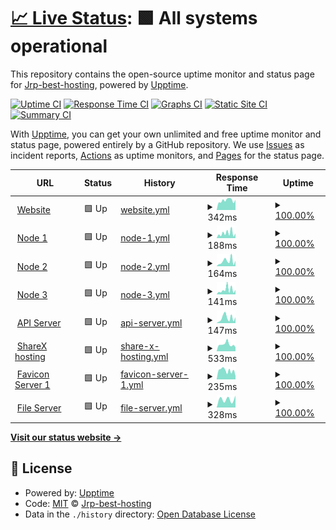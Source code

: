 # [📈 Live Status](https://Jrp-best-hosting.github.io/status): <!--live status--> **🟩 All systems operational**

This repository contains the open-source uptime monitor and status page for [Jrp-best-hosting](https://Jrp-best-hosting.github.io/status), powered by [Upptime](https://github.com/upptime/upptime).

[![Uptime CI](https://github.com/Jrp-best-hosting/status/workflows/Uptime%20CI/badge.svg)](https://github.com/Jrp-best-hosting/status/actions?query=workflow%3A%22Uptime+CI%22)
[![Response Time CI](https://github.com/Jrp-best-hosting/status/workflows/Response%20Time%20CI/badge.svg)](https://github.com/Jrp-best-hosting/status/actions?query=workflow%3A%22Response+Time+CI%22)
[![Graphs CI](https://github.com/Jrp-best-hosting/status/workflows/Graphs%20CI/badge.svg)](https://github.com/Jrp-best-hosting/status/actions?query=workflow%3A%22Graphs+CI%22)
[![Static Site CI](https://github.com/Jrp-best-hosting/status/workflows/Static%20Site%20CI/badge.svg)](https://github.com/Jrp-best-hosting/status/actions?query=workflow%3A%22Static+Site+CI%22)
[![Summary CI](https://github.com/Jrp-best-hosting/status/workflows/Summary%20CI/badge.svg)](https://github.com/Jrp-best-hosting/status/actions?query=workflow%3A%22Summary+CI%22)

With [Upptime](https://upptime.js.org), you can get your own unlimited and free uptime monitor and status page, powered entirely by a GitHub repository. We use [Issues](https://github.com/Jrp-best-hosting/status/issues) as incident reports, [Actions](https://github.com/Jrp-best-hosting/status/actions) as uptime monitors, and [Pages](https://Jrp-best-hosting.github.io/status) for the status page.

<!--start: status pages-->
<!-- This summary is generated by Upptime (https://github.com/upptime/upptime) -->
<!-- Do not edit this manually, your changes will be overwritten -->
<!-- prettier-ignore -->
| URL | Status | History | Response Time | Uptime |
| --- | ------ | ------- | ------------- | ------ |
| <img alt="" src="https://favicons.githubusercontent.com/jrp.best" height="13"> [Website](https://jrp.best) | 🟩 Up | [website.yml](https://github.com/Jrp-best-hosting/status/commits/HEAD/history/website.yml) | <details><summary><img alt="Response time graph" src="./graphs/website/response-time-week.png" height="20"> 342ms</summary><br><a href="https://status.jrp.best/history/website"><img alt="Response time 282" src="https://img.shields.io/endpoint?url=https%3A%2F%2Fraw.githubusercontent.com%2FJrp-best-hosting%2Fstatus%2FHEAD%2Fapi%2Fwebsite%2Fresponse-time.json"></a><br><a href="https://status.jrp.best/history/website"><img alt="24-hour response time 297" src="https://img.shields.io/endpoint?url=https%3A%2F%2Fraw.githubusercontent.com%2FJrp-best-hosting%2Fstatus%2FHEAD%2Fapi%2Fwebsite%2Fresponse-time-day.json"></a><br><a href="https://status.jrp.best/history/website"><img alt="7-day response time 342" src="https://img.shields.io/endpoint?url=https%3A%2F%2Fraw.githubusercontent.com%2FJrp-best-hosting%2Fstatus%2FHEAD%2Fapi%2Fwebsite%2Fresponse-time-week.json"></a><br><a href="https://status.jrp.best/history/website"><img alt="30-day response time 282" src="https://img.shields.io/endpoint?url=https%3A%2F%2Fraw.githubusercontent.com%2FJrp-best-hosting%2Fstatus%2FHEAD%2Fapi%2Fwebsite%2Fresponse-time-month.json"></a><br><a href="https://status.jrp.best/history/website"><img alt="1-year response time 282" src="https://img.shields.io/endpoint?url=https%3A%2F%2Fraw.githubusercontent.com%2FJrp-best-hosting%2Fstatus%2FHEAD%2Fapi%2Fwebsite%2Fresponse-time-year.json"></a></details> | <details><summary><a href="https://status.jrp.best/history/website">100.00%</a></summary><a href="https://status.jrp.best/history/website"><img alt="All-time uptime 100.00%" src="https://img.shields.io/endpoint?url=https%3A%2F%2Fraw.githubusercontent.com%2FJrp-best-hosting%2Fstatus%2FHEAD%2Fapi%2Fwebsite%2Fuptime.json"></a><br><a href="https://status.jrp.best/history/website"><img alt="24-hour uptime 100.00%" src="https://img.shields.io/endpoint?url=https%3A%2F%2Fraw.githubusercontent.com%2FJrp-best-hosting%2Fstatus%2FHEAD%2Fapi%2Fwebsite%2Fuptime-day.json"></a><br><a href="https://status.jrp.best/history/website"><img alt="7-day uptime 100.00%" src="https://img.shields.io/endpoint?url=https%3A%2F%2Fraw.githubusercontent.com%2FJrp-best-hosting%2Fstatus%2FHEAD%2Fapi%2Fwebsite%2Fuptime-week.json"></a><br><a href="https://status.jrp.best/history/website"><img alt="30-day uptime 100.00%" src="https://img.shields.io/endpoint?url=https%3A%2F%2Fraw.githubusercontent.com%2FJrp-best-hosting%2Fstatus%2FHEAD%2Fapi%2Fwebsite%2Fuptime-month.json"></a><br><a href="https://status.jrp.best/history/website"><img alt="1-year uptime 100.00%" src="https://img.shields.io/endpoint?url=https%3A%2F%2Fraw.githubusercontent.com%2FJrp-best-hosting%2Fstatus%2FHEAD%2Fapi%2Fwebsite%2Fuptime-year.json"></a></details>
| <img alt="" src="https://favicons.githubusercontent.com/none.jrp.best" height="13"> [Node 1](https://none.jrp.best) | 🟩 Up | [node-1.yml](https://github.com/Jrp-best-hosting/status/commits/HEAD/history/node-1.yml) | <details><summary><img alt="Response time graph" src="./graphs/node-1/response-time-week.png" height="20"> 188ms</summary><br><a href="https://status.jrp.best/history/node-1"><img alt="Response time 155" src="https://img.shields.io/endpoint?url=https%3A%2F%2Fraw.githubusercontent.com%2FJrp-best-hosting%2Fstatus%2FHEAD%2Fapi%2Fnode-1%2Fresponse-time.json"></a><br><a href="https://status.jrp.best/history/node-1"><img alt="24-hour response time 315" src="https://img.shields.io/endpoint?url=https%3A%2F%2Fraw.githubusercontent.com%2FJrp-best-hosting%2Fstatus%2FHEAD%2Fapi%2Fnode-1%2Fresponse-time-day.json"></a><br><a href="https://status.jrp.best/history/node-1"><img alt="7-day response time 188" src="https://img.shields.io/endpoint?url=https%3A%2F%2Fraw.githubusercontent.com%2FJrp-best-hosting%2Fstatus%2FHEAD%2Fapi%2Fnode-1%2Fresponse-time-week.json"></a><br><a href="https://status.jrp.best/history/node-1"><img alt="30-day response time 155" src="https://img.shields.io/endpoint?url=https%3A%2F%2Fraw.githubusercontent.com%2FJrp-best-hosting%2Fstatus%2FHEAD%2Fapi%2Fnode-1%2Fresponse-time-month.json"></a><br><a href="https://status.jrp.best/history/node-1"><img alt="1-year response time 155" src="https://img.shields.io/endpoint?url=https%3A%2F%2Fraw.githubusercontent.com%2FJrp-best-hosting%2Fstatus%2FHEAD%2Fapi%2Fnode-1%2Fresponse-time-year.json"></a></details> | <details><summary><a href="https://status.jrp.best/history/node-1">100.00%</a></summary><a href="https://status.jrp.best/history/node-1"><img alt="All-time uptime 100.00%" src="https://img.shields.io/endpoint?url=https%3A%2F%2Fraw.githubusercontent.com%2FJrp-best-hosting%2Fstatus%2FHEAD%2Fapi%2Fnode-1%2Fuptime.json"></a><br><a href="https://status.jrp.best/history/node-1"><img alt="24-hour uptime 100.00%" src="https://img.shields.io/endpoint?url=https%3A%2F%2Fraw.githubusercontent.com%2FJrp-best-hosting%2Fstatus%2FHEAD%2Fapi%2Fnode-1%2Fuptime-day.json"></a><br><a href="https://status.jrp.best/history/node-1"><img alt="7-day uptime 100.00%" src="https://img.shields.io/endpoint?url=https%3A%2F%2Fraw.githubusercontent.com%2FJrp-best-hosting%2Fstatus%2FHEAD%2Fapi%2Fnode-1%2Fuptime-week.json"></a><br><a href="https://status.jrp.best/history/node-1"><img alt="30-day uptime 100.00%" src="https://img.shields.io/endpoint?url=https%3A%2F%2Fraw.githubusercontent.com%2FJrp-best-hosting%2Fstatus%2FHEAD%2Fapi%2Fnode-1%2Fuptime-month.json"></a><br><a href="https://status.jrp.best/history/node-1"><img alt="1-year uptime 100.00%" src="https://img.shields.io/endpoint?url=https%3A%2F%2Fraw.githubusercontent.com%2FJrp-best-hosting%2Fstatus%2FHEAD%2Fapi%2Fnode-1%2Fuptime-year.json"></a></details>
| <img alt="" src="https://favicons.githubusercontent.com/ntwo.jrp.best" height="13"> [Node 2](http://ntwo.jrp.best) | 🟩 Up | [node-2.yml](https://github.com/Jrp-best-hosting/status/commits/HEAD/history/node-2.yml) | <details><summary><img alt="Response time graph" src="./graphs/node-2/response-time-week.png" height="20"> 164ms</summary><br><a href="https://status.jrp.best/history/node-2"><img alt="Response time 130" src="https://img.shields.io/endpoint?url=https%3A%2F%2Fraw.githubusercontent.com%2FJrp-best-hosting%2Fstatus%2FHEAD%2Fapi%2Fnode-2%2Fresponse-time.json"></a><br><a href="https://status.jrp.best/history/node-2"><img alt="24-hour response time 294" src="https://img.shields.io/endpoint?url=https%3A%2F%2Fraw.githubusercontent.com%2FJrp-best-hosting%2Fstatus%2FHEAD%2Fapi%2Fnode-2%2Fresponse-time-day.json"></a><br><a href="https://status.jrp.best/history/node-2"><img alt="7-day response time 164" src="https://img.shields.io/endpoint?url=https%3A%2F%2Fraw.githubusercontent.com%2FJrp-best-hosting%2Fstatus%2FHEAD%2Fapi%2Fnode-2%2Fresponse-time-week.json"></a><br><a href="https://status.jrp.best/history/node-2"><img alt="30-day response time 130" src="https://img.shields.io/endpoint?url=https%3A%2F%2Fraw.githubusercontent.com%2FJrp-best-hosting%2Fstatus%2FHEAD%2Fapi%2Fnode-2%2Fresponse-time-month.json"></a><br><a href="https://status.jrp.best/history/node-2"><img alt="1-year response time 130" src="https://img.shields.io/endpoint?url=https%3A%2F%2Fraw.githubusercontent.com%2FJrp-best-hosting%2Fstatus%2FHEAD%2Fapi%2Fnode-2%2Fresponse-time-year.json"></a></details> | <details><summary><a href="https://status.jrp.best/history/node-2">100.00%</a></summary><a href="https://status.jrp.best/history/node-2"><img alt="All-time uptime 100.00%" src="https://img.shields.io/endpoint?url=https%3A%2F%2Fraw.githubusercontent.com%2FJrp-best-hosting%2Fstatus%2FHEAD%2Fapi%2Fnode-2%2Fuptime.json"></a><br><a href="https://status.jrp.best/history/node-2"><img alt="24-hour uptime 100.00%" src="https://img.shields.io/endpoint?url=https%3A%2F%2Fraw.githubusercontent.com%2FJrp-best-hosting%2Fstatus%2FHEAD%2Fapi%2Fnode-2%2Fuptime-day.json"></a><br><a href="https://status.jrp.best/history/node-2"><img alt="7-day uptime 100.00%" src="https://img.shields.io/endpoint?url=https%3A%2F%2Fraw.githubusercontent.com%2FJrp-best-hosting%2Fstatus%2FHEAD%2Fapi%2Fnode-2%2Fuptime-week.json"></a><br><a href="https://status.jrp.best/history/node-2"><img alt="30-day uptime 100.00%" src="https://img.shields.io/endpoint?url=https%3A%2F%2Fraw.githubusercontent.com%2FJrp-best-hosting%2Fstatus%2FHEAD%2Fapi%2Fnode-2%2Fuptime-month.json"></a><br><a href="https://status.jrp.best/history/node-2"><img alt="1-year uptime 100.00%" src="https://img.shields.io/endpoint?url=https%3A%2F%2Fraw.githubusercontent.com%2FJrp-best-hosting%2Fstatus%2FHEAD%2Fapi%2Fnode-2%2Fuptime-year.json"></a></details>
| <img alt="" src="https://favicons.githubusercontent.com/ntre.jrp.best" height="13"> [Node 3](http://ntre.jrp.best) | 🟩 Up | [node-3.yml](https://github.com/Jrp-best-hosting/status/commits/HEAD/history/node-3.yml) | <details><summary><img alt="Response time graph" src="./graphs/node-3/response-time-week.png" height="20"> 141ms</summary><br><a href="https://status.jrp.best/history/node-3"><img alt="Response time 107" src="https://img.shields.io/endpoint?url=https%3A%2F%2Fraw.githubusercontent.com%2FJrp-best-hosting%2Fstatus%2FHEAD%2Fapi%2Fnode-3%2Fresponse-time.json"></a><br><a href="https://status.jrp.best/history/node-3"><img alt="24-hour response time 84" src="https://img.shields.io/endpoint?url=https%3A%2F%2Fraw.githubusercontent.com%2FJrp-best-hosting%2Fstatus%2FHEAD%2Fapi%2Fnode-3%2Fresponse-time-day.json"></a><br><a href="https://status.jrp.best/history/node-3"><img alt="7-day response time 141" src="https://img.shields.io/endpoint?url=https%3A%2F%2Fraw.githubusercontent.com%2FJrp-best-hosting%2Fstatus%2FHEAD%2Fapi%2Fnode-3%2Fresponse-time-week.json"></a><br><a href="https://status.jrp.best/history/node-3"><img alt="30-day response time 107" src="https://img.shields.io/endpoint?url=https%3A%2F%2Fraw.githubusercontent.com%2FJrp-best-hosting%2Fstatus%2FHEAD%2Fapi%2Fnode-3%2Fresponse-time-month.json"></a><br><a href="https://status.jrp.best/history/node-3"><img alt="1-year response time 107" src="https://img.shields.io/endpoint?url=https%3A%2F%2Fraw.githubusercontent.com%2FJrp-best-hosting%2Fstatus%2FHEAD%2Fapi%2Fnode-3%2Fresponse-time-year.json"></a></details> | <details><summary><a href="https://status.jrp.best/history/node-3">100.00%</a></summary><a href="https://status.jrp.best/history/node-3"><img alt="All-time uptime 100.00%" src="https://img.shields.io/endpoint?url=https%3A%2F%2Fraw.githubusercontent.com%2FJrp-best-hosting%2Fstatus%2FHEAD%2Fapi%2Fnode-3%2Fuptime.json"></a><br><a href="https://status.jrp.best/history/node-3"><img alt="24-hour uptime 100.00%" src="https://img.shields.io/endpoint?url=https%3A%2F%2Fraw.githubusercontent.com%2FJrp-best-hosting%2Fstatus%2FHEAD%2Fapi%2Fnode-3%2Fuptime-day.json"></a><br><a href="https://status.jrp.best/history/node-3"><img alt="7-day uptime 100.00%" src="https://img.shields.io/endpoint?url=https%3A%2F%2Fraw.githubusercontent.com%2FJrp-best-hosting%2Fstatus%2FHEAD%2Fapi%2Fnode-3%2Fuptime-week.json"></a><br><a href="https://status.jrp.best/history/node-3"><img alt="30-day uptime 100.00%" src="https://img.shields.io/endpoint?url=https%3A%2F%2Fraw.githubusercontent.com%2FJrp-best-hosting%2Fstatus%2FHEAD%2Fapi%2Fnode-3%2Fuptime-month.json"></a><br><a href="https://status.jrp.best/history/node-3"><img alt="1-year uptime 100.00%" src="https://img.shields.io/endpoint?url=https%3A%2F%2Fraw.githubusercontent.com%2FJrp-best-hosting%2Fstatus%2FHEAD%2Fapi%2Fnode-3%2Fuptime-year.json"></a></details>
| <img alt="" src="https://favicons.githubusercontent.com/api.jrp.best" height="13"> [API Server](http://api.jrp.best) | 🟩 Up | [api-server.yml](https://github.com/Jrp-best-hosting/status/commits/HEAD/history/api-server.yml) | <details><summary><img alt="Response time graph" src="./graphs/api-server/response-time-week.png" height="20"> 147ms</summary><br><a href="https://status.jrp.best/history/api-server"><img alt="Response time 115" src="https://img.shields.io/endpoint?url=https%3A%2F%2Fraw.githubusercontent.com%2FJrp-best-hosting%2Fstatus%2FHEAD%2Fapi%2Fapi-server%2Fresponse-time.json"></a><br><a href="https://status.jrp.best/history/api-server"><img alt="24-hour response time 270" src="https://img.shields.io/endpoint?url=https%3A%2F%2Fraw.githubusercontent.com%2FJrp-best-hosting%2Fstatus%2FHEAD%2Fapi%2Fapi-server%2Fresponse-time-day.json"></a><br><a href="https://status.jrp.best/history/api-server"><img alt="7-day response time 147" src="https://img.shields.io/endpoint?url=https%3A%2F%2Fraw.githubusercontent.com%2FJrp-best-hosting%2Fstatus%2FHEAD%2Fapi%2Fapi-server%2Fresponse-time-week.json"></a><br><a href="https://status.jrp.best/history/api-server"><img alt="30-day response time 115" src="https://img.shields.io/endpoint?url=https%3A%2F%2Fraw.githubusercontent.com%2FJrp-best-hosting%2Fstatus%2FHEAD%2Fapi%2Fapi-server%2Fresponse-time-month.json"></a><br><a href="https://status.jrp.best/history/api-server"><img alt="1-year response time 115" src="https://img.shields.io/endpoint?url=https%3A%2F%2Fraw.githubusercontent.com%2FJrp-best-hosting%2Fstatus%2FHEAD%2Fapi%2Fapi-server%2Fresponse-time-year.json"></a></details> | <details><summary><a href="https://status.jrp.best/history/api-server">100.00%</a></summary><a href="https://status.jrp.best/history/api-server"><img alt="All-time uptime 100.00%" src="https://img.shields.io/endpoint?url=https%3A%2F%2Fraw.githubusercontent.com%2FJrp-best-hosting%2Fstatus%2FHEAD%2Fapi%2Fapi-server%2Fuptime.json"></a><br><a href="https://status.jrp.best/history/api-server"><img alt="24-hour uptime 100.00%" src="https://img.shields.io/endpoint?url=https%3A%2F%2Fraw.githubusercontent.com%2FJrp-best-hosting%2Fstatus%2FHEAD%2Fapi%2Fapi-server%2Fuptime-day.json"></a><br><a href="https://status.jrp.best/history/api-server"><img alt="7-day uptime 100.00%" src="https://img.shields.io/endpoint?url=https%3A%2F%2Fraw.githubusercontent.com%2FJrp-best-hosting%2Fstatus%2FHEAD%2Fapi%2Fapi-server%2Fuptime-week.json"></a><br><a href="https://status.jrp.best/history/api-server"><img alt="30-day uptime 100.00%" src="https://img.shields.io/endpoint?url=https%3A%2F%2Fraw.githubusercontent.com%2FJrp-best-hosting%2Fstatus%2FHEAD%2Fapi%2Fapi-server%2Fuptime-month.json"></a><br><a href="https://status.jrp.best/history/api-server"><img alt="1-year uptime 100.00%" src="https://img.shields.io/endpoint?url=https%3A%2F%2Fraw.githubusercontent.com%2FJrp-best-hosting%2Fstatus%2FHEAD%2Fapi%2Fapi-server%2Fuptime-year.json"></a></details>
| <img alt="" src="https://favicons.githubusercontent.com/sharex.jrp.best" height="13"> [ShareX hosting](https://sharex.jrp.best) | 🟩 Up | [share-x-hosting.yml](https://github.com/Jrp-best-hosting/status/commits/HEAD/history/share-x-hosting.yml) | <details><summary><img alt="Response time graph" src="./graphs/share-x-hosting/response-time-week.png" height="20"> 533ms</summary><br><a href="https://status.jrp.best/history/share-x-hosting"><img alt="Response time 433" src="https://img.shields.io/endpoint?url=https%3A%2F%2Fraw.githubusercontent.com%2FJrp-best-hosting%2Fstatus%2FHEAD%2Fapi%2Fshare-x-hosting%2Fresponse-time.json"></a><br><a href="https://status.jrp.best/history/share-x-hosting"><img alt="24-hour response time 509" src="https://img.shields.io/endpoint?url=https%3A%2F%2Fraw.githubusercontent.com%2FJrp-best-hosting%2Fstatus%2FHEAD%2Fapi%2Fshare-x-hosting%2Fresponse-time-day.json"></a><br><a href="https://status.jrp.best/history/share-x-hosting"><img alt="7-day response time 533" src="https://img.shields.io/endpoint?url=https%3A%2F%2Fraw.githubusercontent.com%2FJrp-best-hosting%2Fstatus%2FHEAD%2Fapi%2Fshare-x-hosting%2Fresponse-time-week.json"></a><br><a href="https://status.jrp.best/history/share-x-hosting"><img alt="30-day response time 433" src="https://img.shields.io/endpoint?url=https%3A%2F%2Fraw.githubusercontent.com%2FJrp-best-hosting%2Fstatus%2FHEAD%2Fapi%2Fshare-x-hosting%2Fresponse-time-month.json"></a><br><a href="https://status.jrp.best/history/share-x-hosting"><img alt="1-year response time 433" src="https://img.shields.io/endpoint?url=https%3A%2F%2Fraw.githubusercontent.com%2FJrp-best-hosting%2Fstatus%2FHEAD%2Fapi%2Fshare-x-hosting%2Fresponse-time-year.json"></a></details> | <details><summary><a href="https://status.jrp.best/history/share-x-hosting">100.00%</a></summary><a href="https://status.jrp.best/history/share-x-hosting"><img alt="All-time uptime 100.00%" src="https://img.shields.io/endpoint?url=https%3A%2F%2Fraw.githubusercontent.com%2FJrp-best-hosting%2Fstatus%2FHEAD%2Fapi%2Fshare-x-hosting%2Fuptime.json"></a><br><a href="https://status.jrp.best/history/share-x-hosting"><img alt="24-hour uptime 100.00%" src="https://img.shields.io/endpoint?url=https%3A%2F%2Fraw.githubusercontent.com%2FJrp-best-hosting%2Fstatus%2FHEAD%2Fapi%2Fshare-x-hosting%2Fuptime-day.json"></a><br><a href="https://status.jrp.best/history/share-x-hosting"><img alt="7-day uptime 100.00%" src="https://img.shields.io/endpoint?url=https%3A%2F%2Fraw.githubusercontent.com%2FJrp-best-hosting%2Fstatus%2FHEAD%2Fapi%2Fshare-x-hosting%2Fuptime-week.json"></a><br><a href="https://status.jrp.best/history/share-x-hosting"><img alt="30-day uptime 100.00%" src="https://img.shields.io/endpoint?url=https%3A%2F%2Fraw.githubusercontent.com%2FJrp-best-hosting%2Fstatus%2FHEAD%2Fapi%2Fshare-x-hosting%2Fuptime-month.json"></a><br><a href="https://status.jrp.best/history/share-x-hosting"><img alt="1-year uptime 100.00%" src="https://img.shields.io/endpoint?url=https%3A%2F%2Fraw.githubusercontent.com%2FJrp-best-hosting%2Fstatus%2FHEAD%2Fapi%2Fshare-x-hosting%2Fuptime-year.json"></a></details>
| <img alt="" src="https://favicons.githubusercontent.com/img.jrp.best" height="13"> [Favicon Server 1](https://img.jrp.best) | 🟩 Up | [favicon-server-1.yml](https://github.com/Jrp-best-hosting/status/commits/HEAD/history/favicon-server-1.yml) | <details><summary><img alt="Response time graph" src="./graphs/favicon-server-1/response-time-week.png" height="20"> 235ms</summary><br><a href="https://status.jrp.best/history/favicon-server-1"><img alt="Response time 212" src="https://img.shields.io/endpoint?url=https%3A%2F%2Fraw.githubusercontent.com%2FJrp-best-hosting%2Fstatus%2FHEAD%2Fapi%2Ffavicon-server-1%2Fresponse-time.json"></a><br><a href="https://status.jrp.best/history/favicon-server-1"><img alt="24-hour response time 277" src="https://img.shields.io/endpoint?url=https%3A%2F%2Fraw.githubusercontent.com%2FJrp-best-hosting%2Fstatus%2FHEAD%2Fapi%2Ffavicon-server-1%2Fresponse-time-day.json"></a><br><a href="https://status.jrp.best/history/favicon-server-1"><img alt="7-day response time 235" src="https://img.shields.io/endpoint?url=https%3A%2F%2Fraw.githubusercontent.com%2FJrp-best-hosting%2Fstatus%2FHEAD%2Fapi%2Ffavicon-server-1%2Fresponse-time-week.json"></a><br><a href="https://status.jrp.best/history/favicon-server-1"><img alt="30-day response time 212" src="https://img.shields.io/endpoint?url=https%3A%2F%2Fraw.githubusercontent.com%2FJrp-best-hosting%2Fstatus%2FHEAD%2Fapi%2Ffavicon-server-1%2Fresponse-time-month.json"></a><br><a href="https://status.jrp.best/history/favicon-server-1"><img alt="1-year response time 212" src="https://img.shields.io/endpoint?url=https%3A%2F%2Fraw.githubusercontent.com%2FJrp-best-hosting%2Fstatus%2FHEAD%2Fapi%2Ffavicon-server-1%2Fresponse-time-year.json"></a></details> | <details><summary><a href="https://status.jrp.best/history/favicon-server-1">100.00%</a></summary><a href="https://status.jrp.best/history/favicon-server-1"><img alt="All-time uptime 100.00%" src="https://img.shields.io/endpoint?url=https%3A%2F%2Fraw.githubusercontent.com%2FJrp-best-hosting%2Fstatus%2FHEAD%2Fapi%2Ffavicon-server-1%2Fuptime.json"></a><br><a href="https://status.jrp.best/history/favicon-server-1"><img alt="24-hour uptime 100.00%" src="https://img.shields.io/endpoint?url=https%3A%2F%2Fraw.githubusercontent.com%2FJrp-best-hosting%2Fstatus%2FHEAD%2Fapi%2Ffavicon-server-1%2Fuptime-day.json"></a><br><a href="https://status.jrp.best/history/favicon-server-1"><img alt="7-day uptime 100.00%" src="https://img.shields.io/endpoint?url=https%3A%2F%2Fraw.githubusercontent.com%2FJrp-best-hosting%2Fstatus%2FHEAD%2Fapi%2Ffavicon-server-1%2Fuptime-week.json"></a><br><a href="https://status.jrp.best/history/favicon-server-1"><img alt="30-day uptime 100.00%" src="https://img.shields.io/endpoint?url=https%3A%2F%2Fraw.githubusercontent.com%2FJrp-best-hosting%2Fstatus%2FHEAD%2Fapi%2Ffavicon-server-1%2Fuptime-month.json"></a><br><a href="https://status.jrp.best/history/favicon-server-1"><img alt="1-year uptime 100.00%" src="https://img.shields.io/endpoint?url=https%3A%2F%2Fraw.githubusercontent.com%2FJrp-best-hosting%2Fstatus%2FHEAD%2Fapi%2Ffavicon-server-1%2Fuptime-year.json"></a></details>
| <img alt="" src="https://favicons.githubusercontent.com/jrpbest-files.givinghawk.repl.co" height="13"> [File Server](https://jrpbest-files.givinghawk.repl.co/api/v1/api.php) | 🟩 Up | [file-server.yml](https://github.com/Jrp-best-hosting/status/commits/HEAD/history/file-server.yml) | <details><summary><img alt="Response time graph" src="./graphs/file-server/response-time-week.png" height="20"> 328ms</summary><br><a href="https://status.jrp.best/history/file-server"><img alt="Response time 328" src="https://img.shields.io/endpoint?url=https%3A%2F%2Fraw.githubusercontent.com%2FJrp-best-hosting%2Fstatus%2FHEAD%2Fapi%2Ffile-server%2Fresponse-time.json"></a><br><a href="https://status.jrp.best/history/file-server"><img alt="24-hour response time 490" src="https://img.shields.io/endpoint?url=https%3A%2F%2Fraw.githubusercontent.com%2FJrp-best-hosting%2Fstatus%2FHEAD%2Fapi%2Ffile-server%2Fresponse-time-day.json"></a><br><a href="https://status.jrp.best/history/file-server"><img alt="7-day response time 328" src="https://img.shields.io/endpoint?url=https%3A%2F%2Fraw.githubusercontent.com%2FJrp-best-hosting%2Fstatus%2FHEAD%2Fapi%2Ffile-server%2Fresponse-time-week.json"></a><br><a href="https://status.jrp.best/history/file-server"><img alt="30-day response time 328" src="https://img.shields.io/endpoint?url=https%3A%2F%2Fraw.githubusercontent.com%2FJrp-best-hosting%2Fstatus%2FHEAD%2Fapi%2Ffile-server%2Fresponse-time-month.json"></a><br><a href="https://status.jrp.best/history/file-server"><img alt="1-year response time 328" src="https://img.shields.io/endpoint?url=https%3A%2F%2Fraw.githubusercontent.com%2FJrp-best-hosting%2Fstatus%2FHEAD%2Fapi%2Ffile-server%2Fresponse-time-year.json"></a></details> | <details><summary><a href="https://status.jrp.best/history/file-server">100.00%</a></summary><a href="https://status.jrp.best/history/file-server"><img alt="All-time uptime 100.00%" src="https://img.shields.io/endpoint?url=https%3A%2F%2Fraw.githubusercontent.com%2FJrp-best-hosting%2Fstatus%2FHEAD%2Fapi%2Ffile-server%2Fuptime.json"></a><br><a href="https://status.jrp.best/history/file-server"><img alt="24-hour uptime 100.00%" src="https://img.shields.io/endpoint?url=https%3A%2F%2Fraw.githubusercontent.com%2FJrp-best-hosting%2Fstatus%2FHEAD%2Fapi%2Ffile-server%2Fuptime-day.json"></a><br><a href="https://status.jrp.best/history/file-server"><img alt="7-day uptime 100.00%" src="https://img.shields.io/endpoint?url=https%3A%2F%2Fraw.githubusercontent.com%2FJrp-best-hosting%2Fstatus%2FHEAD%2Fapi%2Ffile-server%2Fuptime-week.json"></a><br><a href="https://status.jrp.best/history/file-server"><img alt="30-day uptime 100.00%" src="https://img.shields.io/endpoint?url=https%3A%2F%2Fraw.githubusercontent.com%2FJrp-best-hosting%2Fstatus%2FHEAD%2Fapi%2Ffile-server%2Fuptime-month.json"></a><br><a href="https://status.jrp.best/history/file-server"><img alt="1-year uptime 100.00%" src="https://img.shields.io/endpoint?url=https%3A%2F%2Fraw.githubusercontent.com%2FJrp-best-hosting%2Fstatus%2FHEAD%2Fapi%2Ffile-server%2Fuptime-year.json"></a></details>

<!--end: status pages-->

[**Visit our status website →**](https://Jrp-best-hosting.github.io/status)

## 📄 License

- Powered by: [Upptime](https://github.com/upptime/upptime)
- Code: [MIT](./LICENSE) © [Jrp-best-hosting](https://Jrp-best-hosting.github.io/status)
- Data in the `./history` directory: [Open Database License](https://opendatacommons.org/licenses/odbl/1-0/)
